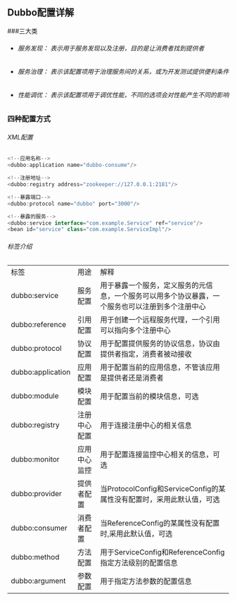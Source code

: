 ## Dubbo配置详解
###三大类
- ###### 服务发现： 表示用于服务发现以及注册，目的是让消费者找到提供者
- ###### 服务治理： 表示该配置项用于治理服务间的关系，或为开发测试提供便利条件
- ###### 性能调优： 表示该配置项用于调优性能，不同的选项会对性能产生不同的影响

### 四种配置方式
###### XML配置
```java
<!--应用名称-->
<dubbo:application name="dubbo-consume"/>

<!--注册地址-->
<dubbo:registry address="zookeeper://127.0.0.1:2181"/>

<!--暴露端口-->
<dubbo:protocol name="dubbo" port="3000"/>

<!--暴露的服务-->
<dubbo:service interface="com.example.Service" ref="service"/>
<bean id="service" class="com.example.ServiceImpl"/>
```
###### 标签介绍
<table>
<tr>
<td>标签</td>
<td>用途</td>
<td>解释</td>
</tr>
<tr>
<td>dubbo:service</td>
<td>服务配置</td>
<td>用于暴露一个服务，定义服务的元信息，一个服务可以用多个协议暴露，一个服务也可以注册到多个注册中心</td>
</tr>

<tr>
<td>dubbo:reference</td>
<td>引用配置</td>
<td>用于创建一个远程服务代理，一个引用可以指向多个注册中心</td>
</tr>

<tr>
<td>dubbo:protocol</td>
<td>协议配置</td>
<td>用于配置提供服务的协议信息，协议由提供者指定，消费者被动接收</td>
</tr>

<tr>
<td>dubbo:application</td>
<td>应用配置</td>
<td>用于配置当前的应用信息，不管该应用是提供者还是消费者</td>
</tr>

<tr>
<td>dubbo:module</td>
<td>模块配置</td>
<td>用于配置当前的模块信息，可选</td>
</tr>

<tr>
<td>dubbo:registry</td>
<td>注册中心配置</td>
<td>用于连接注册中心的相关信息</td>
</tr>

<tr>
<td>dubbo:monitor</td>
<td>应用中心监控</td>
<td>用于配置连接监控中心相关的信息，可选</td>
</tr>

<tr>
<td>dubbo:provider</td>
<td>提供者配置</td>
<td>当ProtocolConfig和ServiceConfig的某属性没有配置时，采用此默认值，可选</td>
</tr>

<tr>
<td>dubbo:consumer</td>
<td>消费者配置</td>
<td>当ReferenceConfig的某属性没有配置时,采用此默认值，可选</td>
</tr>

<tr>
<td>dubbo:method</td>
<td>方法配置</td>
<td>用于ServiceConfig和ReferenceConfig指定方法级别的配置信息</td>
</tr>

<tr>
<td>dubbo:argument</td>
<td>参数配置</td>
<td>用于指定方法参数的配置信息</td>
</tr>
</table>

